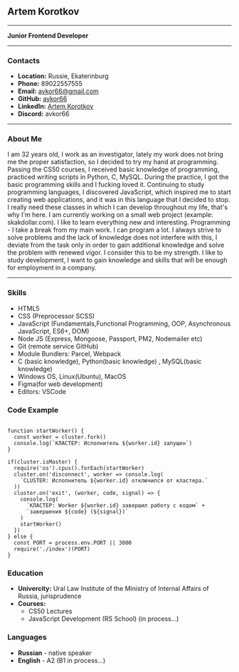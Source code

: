 ## **Artem Korotkov**

***

**Junior Frontend Developer**

---

### **Contacts**
* **Location:** Russie, Ekaterinburg
* **Phone:** 89022557555
* **Email:** avkor66@gmail.com
* **GitHub:** [avkor66](https://github.com/avkor66)
* **LinkedIn:** [Artem Korotkov](https://www.linkedin.com/in/artem-korotkov-371186149/)
* **Discord:** avkor66

---

### **About Me**

I am 32 years old, I work as an investigator, lately my work does not bring me the proper satisfaction, so I decided to try my hand at programming. Passing the CS50 courses, I received basic knowledge of programming, practiced writing scripts in Python, C, MySQL. During the practice, I got the basic programming skills and I fucking loved it. Continuing to study programming languages, I discovered JavaScript, which inspired me to start creating web applications, and it was in this language that I decided to stop. I really need these classes in which I can develop throughout my life, that's why I'm here. I am currently working on a small web project (example: skakdollar.com). I like to learn everything new and interesting. Programming - I take a break from my main work. I can program a lot. I always strive to solve problems and the lack of knowledge does not interfere with this, I deviate from the task only in order to gain additional knowledge and solve the problem with renewed vigor. I consider this to be my strength. I like to study development, I want to gain knowledge and skills that will be enough for employment in a company.

---

### **Skills**

* HTML5
* CSS (Preprocessor SCSS)
* JavaScript (Fundamentals,Functional Programming, OOP, Asynchronous JavaScript, ES6+, DOM)
* Node JS (Express, Mongoose, Passport, PM2, Nodemailer etc)
* Git (remote service GitHub)
* Module Bundlers: Parcel, Webpack
* C (basic knowledge), Python(basic knowledge) , MySQL(basic knowledge)
* Windows OS, Linux(Ubuntu), MacOS
* Figma(for web development)
* Editors: VSCode


### **Code Example**

```const cluster = require('cluster')

function startWorker() {
  const worker = cluster.fork()
  console.log(`КЛАСТЕР: Исполнитель ${worker.id} запущен`)
}

if(cluster.isMaster) {
  require('os').cpus().forEach(startWorker)
  cluster.on('disconnect', worker => console.log(
    `CLUSTER: Исполнитель ${worker.id} отключился от кластера.`
  ))
  cluster.on('exit', (worker, code, signal) => {
    console.log(
      `КЛАСТЕР: Worker ${worker.id} завершил работу с кодом` +
      `завершения ${code} (${signal})`
    )
    startWorker()
  })
} else {
  const PORT = process.env.PORT || 3000
  require('./index')(PORT)
}
```

### **Education**

* **Univercity:** Ural Law Institute of the Ministry of Internal Affairs of Russia, jurisprudence
* **Courses:** 
    * CS50 Lectures
    * JavaScript Development (RS School) (in process...)

### **Languages**

* **Russian** - native speaker 
* **English** - A2 (B1 in process...) 